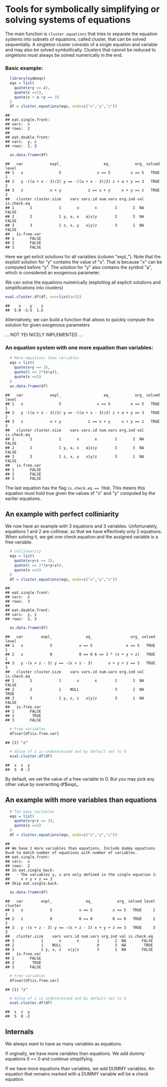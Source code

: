 # Tools for symbolically simplifying or solving systems of equations

The main function is `cluster.equations` that tries to separate the equation systems into subsets of equations, called cluster, that can be solved sequentially. A singleton cluster consists of a single equation and variable and may also be solved symbollically. Clusters that cannot be reduced to singletons must always be solved numerically in the end.

### Basic example:



```r
  library(symbeqs)
  eqs = list(
    quote(x+y == z),
    quote(x ==5),
    quote(z + a +y == 3)
  )
  df = cluster.equations(eqs, endo=c("x","y","z"))
```

```
## 
## eat.single.front:
## vars:  x
## rows:  2 
## 
## eat.double.front: 
## vars:  y, z
## rows:  2, 3
```

```r
  as.data.frame(df)
```

```
##   var            expl_                   eq_           org_ solved level
## 1   x                5                x == 5         x == 5   TRUE     1
## 2   y -((a + x - 3)/2) y == -((a + x - 3)/2) z + a + y == 3   TRUE     2
## 3   z            x + y            z == x + y     x + y == z   TRUE     3
##   cluster cluster.size    vars vars.id num.vars org.ind val is.check.eq
## 1       1            1       x       x        1       2  NA       FALSE
## 2       2            1 y, a, x   a|x|y        2       3  NA       FALSE
## 3       3            1 z, x, y   x|y|z        3       1  NA       FALSE
##   is.free.var
## 1       FALSE
## 2       FALSE
## 3       FALSE
```


Here we get exlicit solutions for all variables (column "expl_"). Note that the explizit solution for "y" contains the value of "x". That is because "x" can be computed before "y". The solution for "y" also contains the symbol "a", which is considered an exogenous parameter.

We can solve the equations numerically (exploiting all explicit solutions and simplifications into clusters)


```r
eval.cluster.df(df, exo=list(a=5))
```

```
##    x    y    z 
##  5.0 -3.5  1.5
```

Alternatively, we can build a function that allows to quickly compute this solution for given exogenous parameters

... NOT YEt NICELY IMPLEMENTED ...

###  An equation system with one more equation than variables:


```r
  # More equations than variables
  eqs = list(
    quote(x+y == 3),
    quote(6 == 2*(x+y)),
    quote(x ==5)
  )
  as.data.frame(df)
```

```
##   var            expl_                   eq_           org_ solved level
## 1   x                5                x == 5         x == 5   TRUE     1
## 2   y -((a + x - 3)/2) y == -((a + x - 3)/2) z + a + y == 3   TRUE     2
## 3   z            x + y            z == x + y     x + y == z   TRUE     3
##   cluster cluster.size    vars vars.id num.vars org.ind val is.check.eq
## 1       1            1       x       x        1       2  NA       FALSE
## 2       2            1 y, a, x   a|x|y        2       3  NA       FALSE
## 3       3            1 z, x, y   x|y|z        3       1  NA       FALSE
##   is.free.var
## 1       FALSE
## 2       FALSE
## 3       FALSE
```

The last equation has the flag `is.check.eq == TRUE`. This means this equation must hold true given the values of "x" and "y" computed by the earlier equations.

## An example with perfect colliniarity

We now have an example with 3 equations and 3 variables. Unfortunately, equations 1 and 2 are collinear, so that we have effectively only 2 equations. When solving it, we get one check.equation and the assigned variable is a free variable.

```r
  # Collinearity
  eqs = list(
    quote(x+y+z == 3),
    quote(6 == 2*(x+y+z)),
    quote(x ==5)
  )
  df = cluster.equations(eqs, endo=c("x","y","z"))
```

```
## 
## eat.single.front:
## vars:  x
## rows:  3 
## 
## eat.double.front: 
## vars:  y, z
## rows:  2, 3
```

```r
  as.data.frame(df)
```

```
##   var        expl_               eq_                 org_ solved level
## 1   x            5            x == 5               x == 5   TRUE     1
## 2   z            0            0 == 0 6 == 2 * (x + y + z)   TRUE     1
## 3   y -(x + z - 3) y == -(x + z - 3)       x + y + z == 3   TRUE     3
##   cluster cluster.size    vars vars.id num.vars org.ind val is.check.eq
## 1       1            1       x       x        1       3  NA       FALSE
## 2       2            1    NULL                3       2  NA        TRUE
## 3       3            1 y, x, z   x|y|z        3       1  NA       FALSE
##   is.free.var
## 1       FALSE
## 2        TRUE
## 3       FALSE
```

```r
  # Free variables
  df$var[df$is.free.var]
```

```
## [1] "z"
```

```r
  # Value of z is undetermined and by default set to 0
  eval.cluster.df(df)
```

```
##  x  z  y 
##  5  0 -2
```
By default, we set the value of a free variable to 0. But you may pick any other value by overwriting df$expl_.

## An example with more variables than equations


```r
  # Too many variables
  eqs = list(
    quote(x+y+z == 3),
    quote(x ==5)
  )
  df = cluster.equations(eqs, endo=c("x","y","z"))
```

```
## 
## We have 1 more variables than equations. Include dummy equations 0==0 to match number of equations with number of variables.
## eat.single.front:
## vars:  x
## rows:  2 
## In eat.single back:
##   - The variables y, z are only defined in the single equation 2:
##     x + y + z == 3
## Skip eat.single.back.
```

```r
  as.data.frame(df)
```

```
##   var        expl_               eq_           org_ solved level cluster
## 1   x            5            x == 5         x == 5   TRUE     1       1
## 2   z            0            0 == 0         0 == 0   TRUE     2       2
## 3   y -(x + z - 3) y == -(x + z - 3) x + y + z == 3   TRUE     3       3
##   cluster.size    vars vars.id num.vars org.ind val is.check.eq
## 1            1       x       x        1       2  NA       FALSE
## 2            1    NULL                0       3  NA        TRUE
## 3            1 y, x, z   x|y|z        3       1  NA       FALSE
##   is.free.var
## 1       FALSE
## 2        TRUE
## 3       FALSE
```

```r
  # Free variables
  df$var[df$is.free.var]
```

```
## [1] "z"
```

```r
  # Value of z is undetermined and by default set to 0
  eval.cluster.df(df)
```

```
##  x  z  y 
##  5  0 -2
```

## Internals

We always want to have as many variables as equations.

If orginally, we have more variables than equations. We add dummy equations 0 == 0 and continue simplifying. 

If we have more equations than variables, we add DUMMY variables. An equation that remains marked with a DUMMY variable will be a check equation.


